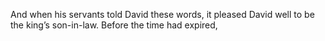 And when his servants told David these words, it pleased David well to be the king’s son-in-law. Before the time had expired,
